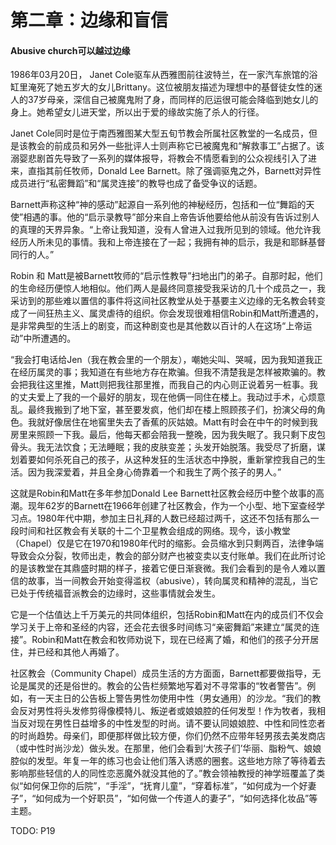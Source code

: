 ﻿# 第二章：边缘和盲信 #

#### Abusive church可以越过边缘 ####

1986年03月20日， Janet Cole驱车从西雅图前往波特兰，在一家汽车旅馆的浴缸里淹死了她五岁大的女儿Brittany。这位被朋友描述为理想中的基督徒女性的迷人的37岁母亲，深信自己被魔鬼附了身，而同样的厄运很可能会降临到她女儿的身上。她希望女儿进天堂，所以出于爱的缘故实施了杀人的行径。

Janet Cole同时是位于南西雅图某大型五旬节教会所属社区教堂的一名成员，但是该教会的前成员和另外一些批评人士则声称它已被魔鬼和“解救事工”占据了。该溺婴悲剧首先导致了一系列的媒体报导，将教会不情愿看到的公众视线引入了进来，直指其前任牧师，Donald Lee Barnett。除了强调驱鬼之外，Barnett对异性成员进行“私密舞蹈”和“属灵连接”的教导也成了备受争议的话题。

Barnett声称这种“神的感动”起源自一系列他的神秘经历，包括和一位“舞蹈的天使”相遇的事。他的“启示录教导”部分来自上帝告诉他要给他从前没有告诉过别人的真理的天界异象。“上帝让我知道，没有人曾进入过我所见到的领域。他允许我经历人所未见的事情。我和上帝连接在了一起；我拥有神的启示，我是和耶稣基督同行的人。”

Robin 和 Matt是被Barnett牧师的“启示性教导”扫地出门的弟子。自那时起，他们的生命经历便惊人地相似。他们两人是最终同意接受我采访的几十个成员之一，我采访到的那些难以置信的事件将这间社区教堂从处于基要主义边缘的无名教会转变成了一间狂热主义、属灵虐待的组织。你会发现很难相信Robin和Matt所遭遇的，是非常典型的生活上的剧变，而这种剧变也是其他数以百计的人在这场“上帝运动”中所遭遇的。

“我会打电话给Jen（我在教会里的一个朋友），嘲她尖叫、哭喊，因为我知道我正在经历属灵的事；我知道在有些地方存在欺骗。但我不清楚我是怎样被欺骗的。教会把我往这里推，Matt则把我往那里推，而我自己的内心则正说着另一桩事。我的丈夫爱上了我的一个最好的朋友，现在他俩一同住在楼上。我动过手术，心烦意乱。最终我搬到了地下室，甚至要发疯，他们却在楼上照顾孩子们，扮演父母的角色。我就好像居住在地窖里失去了香蕉的灰姑娘。Matt有时会在中午的时候到我房里来照顾一下我。最后，他每天都会陪我一整晚，因为我失眠了。我只剩下皮包骨头。我无法饮食；无法睡眠；我的皮肤变差；头发开始脱落。我受尽了折磨，谋划着要如何杀死自己的孩子，从这种发狂的生活状态中挣脱，重新掌控我自己的生活。因为我深爱着，并且全身心倚靠着一个和我生了两个孩子的男人。”

这就是Robin和Matt在多年参加Donald Lee Barnett社区教会经历中整个故事的高潮。现年62岁的Barnett在1966年创建了社区教会，作为一个小型、地下室查经学习点。1980年代中期，参加主日礼拜的人数已经超过两千，这还不包括有那么一段时间和社区教会有关联的十二个卫星教会组成的网络。现今，该小教堂（Chapel）仅是它在1970和1980年代时的缩影。会员缩水到只剩两百，法律争端导致会众分裂，牧师出走，教会的部分财产也被变卖以支付账单。我们在此所讨论的是该教堂在其鼎盛时期的样子，接着它便日渐衰微。我们会看到的是令人难以置信的故事，当一间教会开始变得滥权（abusive），转向属灵和精神的混乱，当它已处于传统福音派教会的边缘时，这些事情就会发生。

它是一个估值达上千万美元的共同体组织，包括Robin和Matt在内的成员们不仅会学习关于上帝和圣经的内容，还会花去很多时间练习“亲密舞蹈”来建立“属灵的连接”。Robin和Matt在教会和牧师劝说下，现在已经离了婚，和他们的孩子分开居住，并已经和其他人再婚了。

社区教会（Community Chapel）成员生活的方方面面，Barnett都要做指导，无论是属灵的还是俗世的。教会的公告栏频繁地写着对不寻常事的“牧者警告”。例如，有一天主日的公告板上警告男性勿使用中性（男女通用）的沙龙。“我们的教会反对男性将头发修剪得像模特儿、叛逆者或娘娘腔的任何发型！作为牧者，我相当反对现在男性日益增多的中性发型的时尚。请不要认同娘娘腔、中性和同性恋者的时尚趋势。母亲们，即便那样做比较方便，你们仍然不应带年轻男孩去美发商店（或中性时尚沙龙）做头发。在那里，他们会看到‘大孩子们’华丽、脂粉气、娘娘腔似的发型。年复一年的练习也会让他们落入诱惑的圈套。这些地方除了等待着去影响那些轻信的人的同性恋恶魔外就没其他的了。”教会领袖教授的神学班覆盖了类似“如何保卫你的后院”，“手淫”，“抚育儿童”，“穿着标准”，“如何成为一个好妻子”，“如何成为一个好职员”，“如何做一个传道人的妻子”，“如何选择化妆品”等主题。









TODO: P19






































